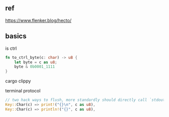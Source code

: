 ## ref
https://www.flenker.blog/hecto/


## basics

is ctrl
```rust
fn to_ctrl_byte(c: char) -> u8 {
    let byte = c as u8;
    byte & 0b0001_1111
}
```

cargo clippy


terminal protocol


```rust
// two hack ways to flush, more standardly should directly call `stdout().flush()`
Key::Char(c) => print!("{}\n", c as u8),
Key::Char(c) => println!("{}", c as u8),
```
